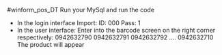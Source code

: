 ﻿#winform_pos_DT
Run your MySql and run the code
* In the login interface
Import:
  ID: 000
  Pass: 1
* In the user interface:
Enter into the barcode screen on the right corner respectively:
0942632790
0942632791
0942632792
....
0942632710
The product will appear
